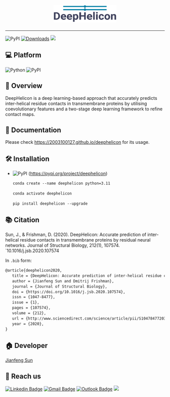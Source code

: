 <h1 align="center">
    <img src="https://github.com/2003100127/deephelicon/blob/main/docs/img/deephelicon-logo.png?raw=true" width="200" height="55">
    <br>
</h1>

<hr>

![PyPI](https://img.shields.io/pypi/v/deephelicon?logo=PyPI)
[![Downloads](https://pepy.tech/badge/deephelicon)](https://pepy.tech/project/deephelicon)
![](https://img.shields.io/github/stars/2003100127/deephelicon?logo=GitHub&color=blue)

## 💻 Platform

![Python](https://img.shields.io/badge/-Python-000?&logo=Python)
![PyPI](https://img.shields.io/badge/-PyPI-000?&logo=PyPI)

## 🧭 Overview
DeepHelicon is a deep learning-based approach that accurately predicts inter-helical residue contacts in transmembrane proteins by utilising coevolutionary features and a two-stage deep learning framework to refine contact maps. 

## 📔 Documentation
Please check https://2003100127.github.io/deephelicon for its usage.

## 🛠️ Installation

* ![PyPI](https://img.shields.io/badge/-PyPI-000?&logo=PyPI) (https://pypi.org/project/deephelicon)

  ``` shell
  conda create --name deephelicon python=3.11
      
  conda activate deephelicon
  
  pip install deephelicon --upgrade
  ```

## 📚 Citation

Sun, J., & Frishman, D. (2020). DeepHelicon: Accurate prediction of inter-helical residue contacts in transmembrane proteins by residual neural networks. Journal of Structural Biology, 212(1), 107574. `10.1016/j.jsb.2020.107574

In `.bib` form:

```markdown
@article{deephelicon2020,
   title = {DeepHelicon: Accurate prediction of inter-helical residue contacts in transmembrane proteins by residual neural networks},
   author = {Jianfeng Sun and Dmitrij Frishman},
   journal = {Journal of Structural Biology},
   doi = {https://doi.org/10.1016/j.jsb.2020.107574},
   issn = {1047-8477},
   issue = {1},
   pages = {107574},
   volume = {212},
   url = {http://www.sciencedirect.com/science/article/pii/S1047847720301477},
   year = {2020},
}
```

## 🏠 Developer
[Jianfeng Sun](https://www.2003100127.github.io) 

## 📧 Reach us
[![Linkedin Badge](https://img.shields.io/badge/-Jianfeng_Sun-blue?style=flat-square&logo=Linkedin&logoColor=white&link=https://www.linkedin.com/in/jianfeng-sun-2ba9b1132)](https://www.linkedin.com/in/jianfeng-sun-2ba9b1132) 
[![Gmail Badge](https://img.shields.io/badge/-jianfeng.sunmt@gmail.com-c14438?style=flat-square&logo=Gmail&logoColor=white&link=mailto:jianfeng.sunmt@gmail.com)](mailto:jianfeng.sunmt@gmail.com)
[![Outlook Badge](https://img.shields.io/badge/jianfeng.sun@ndorms.ox.ac.uk--000?style=social&logo=microsoft-outlook&logoColor=0078d4&link=mailto:jianfeng.sun@ndorms.ox.ac.uk)](mailto:jianfeng.sun@ndorms.ox.ac.uk)
<a href="https://twitter.com/Jianfeng_Sunny" ><img src="https://img.shields.io/twitter/follow/Jianfeng_Sunny.svg?style=social" /></a>